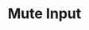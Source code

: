 ---
title: Mute Input
description: Mute a specific audio input
version: 0.2.0
parameters:
  - name: Input
    type: Select
    required: true
    description: Audio input you want to affect
  - name: Mixer
    type: Select
    required: true
    description: Mix which should be affected
  - name: State
    type: Select
    required: true
    description: Mute state
    value: Muted / Not Muted / Toggle
---